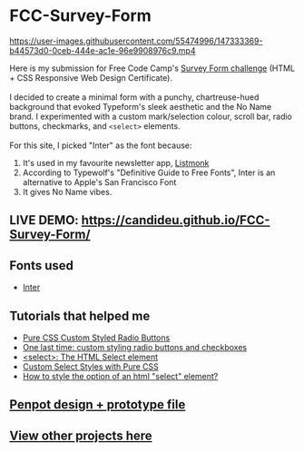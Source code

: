 # FCC-Survey-Form

https://user-images.githubusercontent.com/55474996/147333369-b44573d0-0ceb-444e-ac1e-96e9908976c9.mp4

Here is my submission for Free Code Camp's [Survey Form challenge](https://www.freecodecamp.org/learn/responsive-web-design/responsive-web-design-projects/build-a-survey-form) (HTML + CSS Responsive Web Design Certificate).
<br><br>
I decided to create a minimal form with a punchy, chartreuse-hued background that evoked Typeform's sleek aesthetic and the No Name brand. I experimented with a custom mark/selection colour, scroll bar, radio buttons, checkmarks, and `<select>` elements.
<br><br>
For this site, I picked "Inter" as the font because:
1) It's used in my favourite newsletter app, [Listmonk](https://listmonk.app/)
2) According to Typewolf's "Definitive Guide to Free Fonts", Inter is an alternative to Apple's San Francisco Font
3) It gives No Name vibes.

## LIVE DEMO: https://candideu.github.io/FCC-Survey-Form/

## Fonts used
- [Inter](https://fonts.google.com/specimen/Inter)

## Tutorials that helped me
- [Pure CSS Custom Styled Radio Buttons](https://moderncss.dev/pure-css-custom-styled-radio-buttons/)
- [One last time: custom styling radio buttons and checkboxes](https://www.scottohara.me/blog/2021/09/24/custom-radio-checkbox-again.html)
- [\<select>: The HTML Select element](https://developer.mozilla.org/en-US/docs/Web/HTML/Element/select)
- [Custom Select Styles with Pure CSS](https://moderncss.dev/custom-select-styles-with-pure-css/)
- [How to style the option of an html "select" element?](https://stackoverflow.com/questions/7208786/how-to-style-the-option-of-an-html-select-element#comment50495089_7208814)

## [Penpot design + prototype file](https://design.penpot.app/#/view/99d546a0-5980-11ec-a5ae-e949c75b760d?page-id=c0b18c70-5980-11ec-ad7e-61a9277ea3dd&index=0&share-id=f52d2860-62db-11ec-95ac-c2b142838c8b)

## [View other projects here](https://github.com/candideu/Free-Code-Camp-Responsive-Web-Design-Projects)
